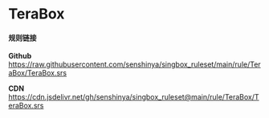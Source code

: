# TeraBox

#### 规则链接

**Github**
https://raw.githubusercontent.com/senshinya/singbox_ruleset/main/rule/TeraBox/TeraBox.srs

**CDN**
https://cdn.jsdelivr.net/gh/senshinya/singbox_ruleset@main/rule/TeraBox/TeraBox.srs